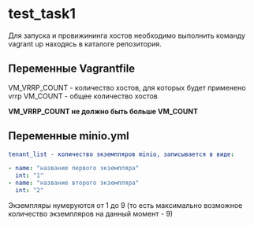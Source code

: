 # test_task1

Для запуска и провижининга хостов необходимо выполнить команду vagrant up находясь в каталоге репозитория.


## Переменные Vagrantfile

VM_VRRP_COUNT - количество хостов, для которых будет применено vrrp
VM_COUNT - общее количество хостов

**VM_VRRP_COUNT не должно быть больше VM_COUNT**



## Переменные minio.yml
```yaml
tenant_list - количество экземпляров minio, записывается в виде:

- name: "название первого экземпляра"
  int: "1"
- name: "название второго экземпляра"
  int: "2"
 ```

Экземпляры нумеруются от 1 до 9 (то есть максимально возможное количество экземпляров на данный момент - 9)
